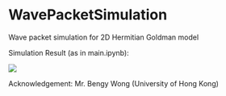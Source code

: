 # WavePacketSimulation

Wave packet simulation for 2D Hermitian Goldman model

Simulation Result (as in main.ipynb):

![](https://github.com/SavitarRL/WavePacketSimulation/blob/main/GIF/trial_gif_20%20by%2020.gif)

Acknowledgement: Mr. Bengy Wong (University of Hong Kong)
